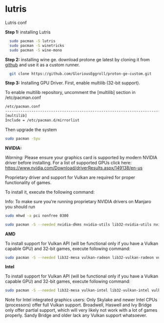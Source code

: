 # lutris
Lutris conf

**Step 1:**
installing Lutris 
```bash
  sudo pacman -S lutris
  sudo pacman -S winetricks
  sudo pacman -S wine-mono
```

**Step 2:**
installing wine ge.
download protone ge latest by cloning it from [github](https://github.com/GloriousEggroll/proton-ge-custom/releases/tag/GE-Proton9-21)
and use it as a custom runner.
```bash
  git clone https://github.com/GloriousEggroll/proton-ge-custom.git
```

**Step 3:**
Installing GPU Driver.
First, enable multilib (32-bit support).

To enable multilib repository, uncomment the [multilib] section in /etc/pacman.conf

```bash
/etc/pacman.conf
--------------------------------------------------------------------------------------
[multilib]
Include = /etc/pacman.d/mirrorlist
```

Then upgrade the system 
```bash 
sudo pacman -Syu
```
**NVIDIA:**

*Warning:* Please ensure your graphics card is supported by modern NVIDIA driver before installing. For a list of supported GPUs click here: https://www.nvidia.com/Download/driverResults.aspx/149138/en-us

Proprietary driver and support for Vulkan are required for proper functionality of games.

To install it, execute the following command:

Info: To make sure you're running proprietary NVIDIA drivers on Manjaro you should run 
```bash 
sudo mhwd -a pci nonfree 0300
```

```bash
sudo pacman -S --needed nvidia-dkms nvidia-utils lib32-nvidia-utils nvidia-settings vulkan-icd-loader lib32-vulkan-icd-loader
```

**AMD**

To install support for Vulkan API (will be functional only if you have a Vulkan capable GPU) and 32-bit games, execute following command:

``` bash
sudo pacman -S --needed lib32-mesa vulkan-radeon lib32-vulkan-radeon vulkan-icd-loader lib32-vulkan-icd-loader
```

**Intel**

To install support for Vulkan API (will be functional only if you have a Vulkan capable GPU) and 32-bit games, execute following command:

```bash 
sudo pacman -S --needed lib32-mesa vulkan-intel lib32-vulkan-intel vulkan-icd-loader lib32-vulkan-icd-loader
```

Note for Intel integrated graphics users: Only Skylake and newer Intel CPUs (processors) offer full Vulkan support. Broadwell, Haswell and Ivy Bridge only offer partial support, which will very likely not work with a lot of games properly. Sandy Bridge and older lack any Vulkan support whatsoever.
